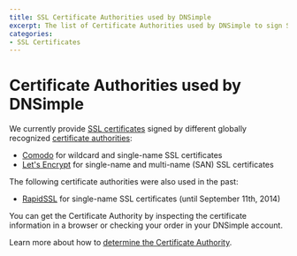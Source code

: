 ```yaml
---
title: SSL Certificate Authorities used by DNSimple
excerpt: The list of Certificate Authorities used by DNSimple to sign SSL certificates.
categories:
- SSL Certificates
---
```


# Certificate Authorities used by DNSimple

We currently provide [SSL certificates](/articles/ssl-certificates) signed by different globally recognized [certificate authorities](/articles/what-is-certificate-authority):

- [Comodo](https://www.comodo.com/) for wildcard and single-name SSL certificates
- [Let's Encrypt](https://letsencrypt.org/) for single-name and multi-name (SAN) SSL certificates

The following certificate authorities were also used in the past:

- [RapidSSL](http://www.rapidssl.com/) for single-name SSL certificates (until September 11th, 2014)

You can get the Certificate Authority by inspecting the certificate information in a browser or checking your order in your DNSimple account.

Learn more about how to [determine the Certificate Authority](/articles/how-to-determine-certificate-authority).
